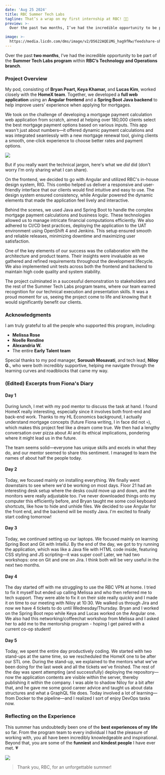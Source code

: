 ```yaml
---
date: 'Aug 25 2024'
title: RBC Summer Tech Labs
tagline: That’s a wrap on my first internship at RBC! 🦁🌱
preview: >-
  Over the past two months, I’ve had the incredible opportunity to be part of the Summer Tech Labs program within RBC’s Technology and Operations branch.

image: >-
  https://media.licdn.com/dms/image/v2/D5622AQEiMG_hag9fRw/feedshare-shrink_800/feedshare-shrink_800/0/1724537605745?e=1732752000&v=beta&t=uw9kiXGmRmqHtnL1hG3WfC8g664YdW4iwX74ju_HQME
---
```



Over the past **two months**, I’ve had the incredible opportunity to be part of the **Summer Tech Labs program** within **RBC’s Technology and Operations branch**. 



### Project Overview

My pod, consisting of **Bryan Peart, Keya Khamar,** and **Lucas Kim**, worked closely with the **HomeX team**. Together, we developed a **full web application** using an **Angular frontend** and a **Spring Boot Java backend** to help improve users' experience when applying for mortgages.

We took on the challenge of developing a mortgage payment calculation web application from scratch, aimed at helping over 180,000 clients select the best mortgage payment options based on various inputs. This app wasn't just about numbers—it offered dynamic payment calculations and was integrated seamlessly with a new mortgage renewal tool, giving clients a smooth, one-click experience to choose better rates and payment options.


![](https://media.licdn.com/dms/image/v2/D5622AQGE_nQZAO6zVw/feedshare-shrink_2048_1536/feedshare-shrink_2048_1536/0/1724537604160?e=1733961600&v=beta&t=XbA1yrDE2LWtxHe1QDanmBUF1lUuhZpZq_fUePmTkZk)

But if you really want the technical jargon, here's what we *did* did (don't worry I'm only sharing what I can share).

On the frontend, we decided to go with Angular and utilized RBC's in-house design system, RIG. This combo helped us deliver a responsive and user-friendly interface that our clients would find intuitive and easy to use. The design system ensured consistency, while Angular powered the dynamic elements that made the application feel lively and interactive.

Behind the scenes, we used Java and Spring Boot to handle the complex mortgage payment calculations and business logic. These technologies allowed us to manage intricate financial computations efficiently. We also adhered to CI/CD best practices, deploying the application to the UAT environment using OpenShift 4 and Jenkins. This setup ensured smooth and reliable releases, minimizing downtime and maximizing user satisfaction.

One of the key elements of our success was the collaboration with the architecture and product teams. Their insights were invaluable as we gathered and refined requirements throughout the development lifecycle. We also implemented unit tests across both the frontend and backend to maintain high code quality and system stability.

The project culminated in a successful demonstration to stakeholders and the rest of the Summer Tech Labs program teams, where our team earned recognition for our technical execution and presentation skills. It was a proud moment for us, seeing the project come to life and knowing that it would significantly benefit our clients.

### Acknowledgments

I am truly grateful to all the people who supported this program, including:

- **Melissa Rose**
- **Noelle Rendine**
- **Alexandria W.**
- The entire **Early Talent team**

Special thanks to my pod manager, **Soroush Mosavati**, and tech lead, **Niloy G.**, who were both incredibly supportive, helping me navigate through the learning curves and roadblocks that came my way.

### (Edited) Excerpts from Fiona's Diary
#### Day 1
During lunch, I met with my pod mentor to discuss the task at hand. I found HomeX really interesting, especially since it involves both front-end and back-end work. Thanks to my HL Economics background, I actually understand mortgage concepts (future Fiona writing, I in face did not 💀), which makes this project feel like a dream come true. We then had a lengthy conversation over pizza about AI and its ethical implications, pondering where it might lead us in the future.

The team seems solid—everyone has unique skills and excels in what they do, and our mentor seemed to share this sentiment. I managed to learn the names of about half the people today.

#### Day 2
Today, we focused mainly on installing everything. We finally went downstairs to see where we'd be working on most days. Floor 21 had an interesting desk setup where the desks could move up and down, and the monitors were really adjustable too. I've never downloaded things onto my computer this efficiently before, and Bryan taught me some cool keyboard shortcuts, like how to hide and unhide files. We decided to use Angular for the front end, and the backend will be mostly Java. I'm excited to finally start coding tomorrow!

#### Day 3
Today, we continued setting up our laptops. We focused mainly on learning Spring Boot and Git with IntelliJ. By the end of the day, we got to try running the application, which was like a Java file with HTML code inside, featuring CSS styling and JS scripting—it was super cool! Later, we had two workshops: one on Git and one on Jira. I think both will be very useful in the next two months.

#### Day 4
The day started off with me struggling to use the RBC VPN at home. I tried to fix it myself but ended up calling Melissa and who then referred me to tech support. They were able to fix it on their side really quickly and I made it on time to our meeting with Niloy at 10:30. We walked us through Jira and now we have 4 tickets to do until Wednesday/Thursday. Bryan and I worked on the Spring Boot repo while Keya and Lucas worked on the Angular one. We also had this networking/coffeechat workshop from Melissa and I asked her to add me to the mentorship program - hoping I get paired with a current co-op student!

#### Day 5
Today, we spent the entire day productively coding. We started with two stand-ups at the same time, so we rescheduled the HomeX one to be after our STL one. During the stand-up, we explained to the mentors what we've been doing for the last week and all the tickets we've finished. The rest of the day was spent attempting (and successfully) deploying the repository—now the application contents are visible within the server, thereby publishing it within the company. I was able to shadow Niloy for a bit after that, and he gave me some good career advice and taught us about data structures and what a GraphQL file does. Today involved a lot of learning—from Docker to the pipeline—and I realized I sort of enjoy DevOps tasks now.

### Reflecting on the Experience

This summer has undoubtedly been one of the **best experiences of my life** so far. From the program team to every individual I had the pleasure of working with, you all have been incredibly knowledgeable and inspirational. Beyond that, you are some of the **funniest** and **kindest people** I have ever met. 💗

![](https://media.licdn.com/dms/image/v2/D5622AQEZaonVHRETlg/feedshare-shrink_2048_1536/feedshare-shrink_2048_1536/0/1724537610378?e=1733961600&v=beta&t=7ZrToEAR239QLzel_Nd_c7egL-1wWi1rcDOMbqX460c)

> Thank you, RBC, for an unforgettable summer!
